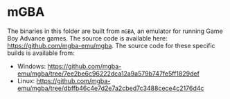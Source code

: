 # mGBA

The binaries in this folder are built from `mGBA`, an emulator for running Game Boy Advance games. The source code is available here: <https://github.com/mgba-emu/mgba>.
The source code for these specific builds is available from:

 - Windows: <https://github.com/mgba-emu/mgba/tree/7ee2be6c96222dca12a9a579b747fe5ff1829def>
 - Linux: <https://github.com/mgba-emu/mgba/tree/dbffb46c4e7d2e7a2cbed7c3488cece4c2176d4c>
